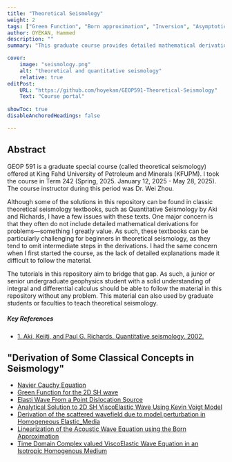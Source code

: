 ```yaml
---
title: "Theoretical Seismology" 
weight: 2
tags: ["Green Function", "Born approximation", "Inversion", "Asymptotic", "Acoustic Wave", "Elastic Wave","Calculus"]
author: OYEKAN, Hammed 
description: "" 
summary: "This graduate course provides detailed mathematical derivations of classical solutions in theoretical seismology."

cover:
    image: "seismology.png"
    alt: "theoretical and quantitative seismology"
    relative: true
editPost:
    URL: "https://github.com/hoyekan/GEOP591-Theoretical-Seismology"
    Text: "Course portal"
    
showToc: true
disableAnchoredHeadings: false

---
```


## Abstract

GEOP 591 is a graduate special course (called theoretical seismology) offered at King Fahd University of Petroleum and Minerals (KFUPM). I took the course in Term 242  (Spring, 2025. January 12, 2025 - May 28, 2025). The course instructor during this period was Dr. Wei Zhou. <br>

Although some of the solutions in this repository can be found in classic theoretical seismology textbooks, such as Quantitative Seismology by Aki and Richards, I have a few issues with these texts. One major concern is that they often do not include detailed mathematical derivations for problems—something I greatly value. As such, these textbooks can be particularly challenging for beginners in theoretical seismology, as they tend to omit intermediate steps in the derivations. I had the same concern when I first started the course, as the lack of detailed explanations made it difficult to follow the material. <br>

The tutorials in this repository aim to bridge that gap. As such, a junior or senior undergraduate geophysics student with a solid understanding of integral and differential calculus should be able to follow the material in this repository without any problem. This material can also used by graduate students or faculties to teach theoretical seismology.

##### Key References

+ [1. Aki, Keiiti, and Paul G. Richards. Quantitative seismology. 2002.](https://drive.google.com/file/d/1lSXs7zHpepTfSd_eN5CxqROIgesGQ_cJ/view)

## "Derivation of Some Classical Concepts in Seismology"

+ [Navier Cauchy Equation](Navier___Cauchy_Equation.pdf)
+ [Green Function for the 2D SH wave](Green_Function_for_the_2D_SH_wave.pdf)
+ [Elasti Wave From a Point Dislocation Source](Elastic_Wave_From_a_Point_Dislocation_Source.pdf)
+ [Analytical Solution to 2D SH ViscoElastic Wave Using Kevin Voigt Model](Analytical_Solution_to_2D_SH_ViscoElastic_Wave_Using_Kevin_Voigt_Model.pdf)
+ [Derivation of the scattered wavefield due to model perturbation in Homogeneous Elastic_Media](Derivation_of_the_scattered_wavefield_due_to_model_perturbation_in_Homogeneous_Elastic_Media.pdf)
+ [Linearization of the Acoustic Wave Equation using the Born Approximation](Linearization_of_the_Acoustic_Wave_Equation_using_the_Born_Approximation.pdf)
+ [Time Domain Complex valued ViscoElastic Wave Equation in an Isotropic Homogenous Medium](Time_Domain_Complex_valued_ViscoElastic_Wave_Equation_in_an_Isotropic__Homogenous_Medium.pdf)



